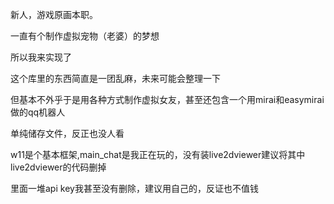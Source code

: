 新人，游戏原画本职。 

一直有个制作虚拟宠物（老婆）的梦想

所以我来实现了

这个库里的东西简直是一团乱麻，未来可能会整理一下

但基本不外乎于是用各种方式制作虚拟女友，甚至还包含一个用mirai和easymirai做的qq机器人

单纯储存文件，反正也没人看

w11是个基本框架,main_chat是我正在玩的，没有装live2dviewer建议将其中live2dviewer的代码删掉

里面一堆api key我甚至没有删除，建议用自己的，反证也不值钱

<!---
hz3271/hz3271 is a ✨ special ✨ repository because its `README.md` (this file) appears on your GitHub profile.
You can click the Preview link to take a look at your changes.
--->
